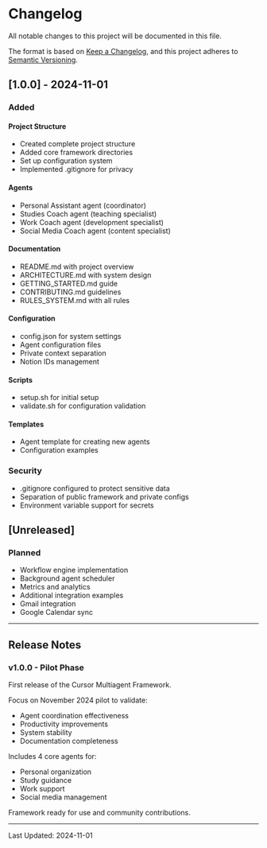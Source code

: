 # Changelog

All notable changes to this project will be documented in this file.

The format is based on [Keep a Changelog](https://keepachangelog.com/en/1.0.0/),
and this project adheres to [Semantic Versioning](https://semver.org/spec/v2.0.0.html).

## [1.0.0] - 2024-11-01

### Added

#### Project Structure
- Created complete project structure
- Added core framework directories
- Set up configuration system
- Implemented .gitignore for privacy

#### Agents
- Personal Assistant agent (coordinator)
- Studies Coach agent (teaching specialist)
- Work Coach agent (development specialist)
- Social Media Coach agent (content specialist)

#### Documentation
- README.md with project overview
- ARCHITECTURE.md with system design
- GETTING_STARTED.md guide
- CONTRIBUTING.md guidelines
- RULES_SYSTEM.md with all rules

#### Configuration
- config.json for system settings
- Agent configuration files
- Private context separation
- Notion IDs management

#### Scripts
- setup.sh for initial setup
- validate.sh for configuration validation

#### Templates
- Agent template for creating new agents
- Configuration examples

### Security
- .gitignore configured to protect sensitive data
- Separation of public framework and private configs
- Environment variable support for secrets

## [Unreleased]

### Planned
- Workflow engine implementation
- Background agent scheduler
- Metrics and analytics
- Additional integration examples
- Gmail integration
- Google Calendar sync

---

## Release Notes

### v1.0.0 - Pilot Phase

First release of the Cursor Multiagent Framework.

Focus on November 2024 pilot to validate:
- Agent coordination effectiveness
- Productivity improvements
- System stability
- Documentation completeness

Includes 4 core agents for:
- Personal organization
- Study guidance
- Work support
- Social media management

Framework ready for use and community contributions.

---

Last Updated: 2024-11-01

